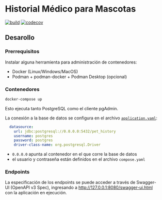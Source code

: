 # Historial Médico para Mascotas

[![build](https://github.com/ttip-mascotas/back/actions/workflows/build.yaml/badge.svg)](https://github.com/uqbar-project/eg-profesores-springboot-kotlin/actions/workflows/build.yml) [![codecov](https://codecov.io/gh/ttip-mascotas/back/graph/badge.svg?token=XV7QPT3FVO)](https://codecov.io/gh/ttip-mascotas/back)

## Desarollo

### Prerrequisitos

Instalar alguna herramienta para administración de contenedores:

- Docker (Linux/Windows/MacOS)
- Podman + podman-docker + Podman Desktop (opcional)

### Contenedores

```bash
docker-compose up
```

Esto ejecuta tanto PostgreSQL como el cliente pgAdmin.

La conexión a la base de datos se configura en el archivo [`application.yaml`](./src/main/resources/application.yaml):

```yaml
  datasource:
    url: jdbc:postgresql://0.0.0.0:5432/pet_history
    username: postgres
    password: postgres
    driver-class-name: org.postgresql.Driver
```

- `0.0.0.0` apunta al contenedor en el que corre la base de datos
- el usuario y contraseña están definidos en el archivo `compose.yaml`

### Endpoints

La especificación de los endpoints se puede acceder a través de Swagger-UI (OpenAPI v3 Spec), ingresando a <http://127.0.0.1:8080/swagger-ui.html> con la aplicación en ejecución.
